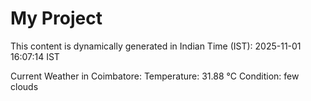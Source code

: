 # My Project

This content is dynamically generated in Indian Time (IST): 2025-11-01 16:07:14 IST


Current Weather in Coimbatore:
Temperature: 31.88 °C
Condition: few clouds
